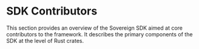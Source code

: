 # SDK Contributors

This section provides an overview of the Sovereign SDK aimed at core
contributors to the framework. It describes the primary components of the SDK at
the level of Rust crates.
